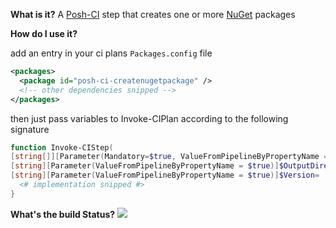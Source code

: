 **What is it?**
A [Posh-CI](https://github.com/Posh-CI/Posh-CI) step that creates one or more [NuGet](http://www.nuget.org/) packages

**How do I use it?**

add an entry in your ci plans `Packages.config` file
```XML
<packages>
  <package id="posh-ci-createnugetpackage" />
  <!-- other dependencies snipped -->
</packages>
```

then just pass variables to Invoke-CIPlan according to the following signature 
```POWERSHELL
function Invoke-CIStep(
[string[]][Parameter(Mandatory=$true, ValueFromPipelineByPropertyName = $true)]$CsprojAndOrNuspecFilePaths = @(),
[string][Parameter(ValueFromPipelineByPropertyName = $true)]$OutputDirectoryPath = '.',
[string][Parameter(ValueFromPipelineByPropertyName = $true)]$Version= '0.0.1'){
  <# implementation snipped #>
}
```

**What's the build Status?**
![](https://ci.appveyor.com/api/projects/status/78dvewyub2c3ih9c?svg=true)

